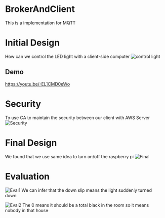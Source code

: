 # BrokerAndClient
This is a implementation for MQTT

# Initial Design
How can we control the LED light with a client-side computer
![control light](https://github.com/DuoL/IoT_Broker_And_Client_python/blob/master/images/Test1.JPG)
## Demo
https://youtu.be/-EL1CMD0eWo

# Security
To use CA to maintain the security between our client with AWS Server
![Security](https://github.com/DuoL/IoT_Broker_And_Client_python/blob/master/images/Security.JPG)

# Final Design
We found that we use same idea to turn on/off the raspberry pi
![Final](https://github.com/DuoL/IoT_Broker_And_Client_python/blob/master/images/Test2.JPG)

# Evaluation
![Eval1](https://github.com/DuoL/IoT_Broker_And_Client_python/blob/master/images/Evaluation1.JPG)
We can infer that the down slip means the light suddenly turned down   

![Eval2](https://github.com/DuoL/IoT_Broker_And_Client_python/blob/master/images/Evaluation2.JPG)
The 0 means it should be a total black in the room so it means nobody in that house

